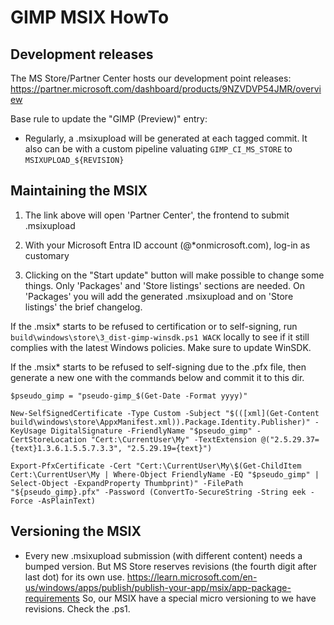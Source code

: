 # GIMP MSIX HowTo

## Development releases

The MS Store/Partner Center hosts our development point releases:
https://partner.microsoft.com/dashboard/products/9NZVDVP54JMR/overview

Base rule to update the "GIMP (Preview)" entry:

* Regularly, a .msixupload will be generated at each tagged commit. It also can be
  with a custom pipeline valuating `GIMP_CI_MS_STORE` to `MSIXUPLOAD_${REVISION}`

## Maintaining the MSIX

1. The link above will open 'Partner Center', the frontend to submit .msixupload

2. With your Microsoft Entra ID account (@*onmicrosoft.com), log-in as customary

3. Clicking on the "Start update" button will make possible to change some things.
   Only 'Packages' and 'Store listings' sections are needed. On 'Packages' you will
   add the generated .msixupload and on 'Store listings' the brief changelog.

If the .msix* starts to be refused to certification or to self-signing,
run `build\windows\store\3_dist-gimp-winsdk.ps1 WACK` locally to see if it
still complies with the latest Windows policies. Make sure to update WinSDK.

If the .msix* starts to be refused to self-signing due to the .pfx file, then
generate a new one with the commands below and commit it to this dir.

```pwsh
$pseudo_gimp = "pseudo-gimp_$(Get-Date -Format yyyy)"
```

```pwsh
New-SelfSignedCertificate -Type Custom -Subject "$(([xml](Get-Content build\windows\store\AppxManifest.xml)).Package.Identity.Publisher)" -KeyUsage DigitalSignature -FriendlyName "$pseudo_gimp" -CertStoreLocation "Cert:\CurrentUser\My" -TextExtension @("2.5.29.37={text}1.3.6.1.5.5.7.3.3", "2.5.29.19={text}")
```

```pwsh
Export-PfxCertificate -Cert "Cert:\CurrentUser\My\$(Get-ChildItem Cert:\CurrentUser\My | Where-Object FriendlyName -EQ "$pseudo_gimp" | Select-Object -ExpandProperty Thumbprint)" -FilePath "${pseudo_gimp}.pfx" -Password (ConvertTo-SecureString -String eek -Force -AsPlainText)
```

## Versioning the MSIX

* Every new .msixupload submission (with different content) needs a bumped version.
  But MS Store reserves revisions (the fourth digit after last dot) for its own use.
  https://learn.microsoft.com/en-us/windows/apps/publish/publish-your-app/msix/app-package-requirements
  So, our MSIX have a special micro versioning to we have revisions. Check the .ps1.
